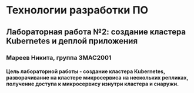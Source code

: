 # Технологии разработки ПО
## Лабораторная работа №2: создание кластера Kubernetes и деплой приложения
### Мареев Никита, группа 3MAC2001
#### Цель лабораторной работы - создание кластера Kubernetes, разворачивание на кластере микросервиса на нескольких репликах, получение доступа к микросервису изнутри кластера и снаружи.


